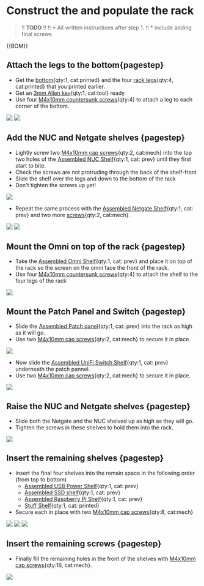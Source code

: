 # Construct the and populate the rack

>!! **TODO**
>!!
>!! * All written instructions after step 1.
>!! * include adding final screws

{{BOM}}

[M4x10mm countersunk screws]: parts/Hardware.yaml#CskScrew_M4x10mm_SS
[M4x10mm cap screws]: parts/Hardware.yaml#CapScrew_M4x10mm_SS

## Attach the legs to the bottom{pagestep}

* Get the [bottom](fromstep){qty:1, cat:printed} and the four [rack legs](fromstep){qty:4, cat:printed} that you printed earlier.
* Get an [3mm Allen key](parts/metric_allen_keys.md){qty:1, cat:tool} ready
* Use four [M4x10mm countersunk screws]{qty:4} to attach a leg to each corner of the bottom.

![](images/RackAssembly1.jpg)
![](images/RackAssembly2.jpg)

## Add the NUC and Netgate shelves {pagestep}

* Lightly screw two [M4x10mm cap screws]{qty:2, cat:mech} into the top two holes of the [Assembled NUC Shelf](fromstep){qty:1, cat: prev} until they first start to bite.
* Check the screws are not protruding through the back of the shelf-front
* Slide the shelf over the legs and down to the bottom of the rack
* Don't tighten  the screws up yet!

![](images/RackAssembly3.jpg)

* Repeat the same process with the [Assembled Netgate Shelf](fromstep){qty:1, cat: prev} and two more [screws][M4x10mm cap screws]{qty:2, cat:mech}.


![](images/RackAssembly4.jpg)
![](images/RackAssembly5.jpg)

## Mount the Omni on top of the rack {pagestep}

* Take the [Assembled Omni Shelf](fromstep){qty:1, cat: prev} and place it on top of the rack so the screen on the omni face the front of the rack.
* Use four [M4x10mm countersunk screws]{qty:4} to attach the shelf to the four legs of the rack

![](images/RackAssembly6.jpg)

## Mount the Patch Panel and Switch {pagestep}

* Slide the [Assembled Patch panel](fromstep){qty:1, cat: prev} into the rack  as high as it will go.
* Use two [M4x10mm cap screws]{qty:2, cat:mech} to secure it in place.

![](images/RackAssembly7.jpg)

* Now slide the [Assembled UniFi Switch Shelf](fromstep){qty:1, cat: prev} underneath the patch pannel.
* Use two [M4x10mm cap screws]{qty:2, cat:mech} to secure it in place.

![](images/RackAssembly8.jpg)

## Raise the NUC and Netgate shelves {pagestep}

* Slide both the Netgate and the NUC shelved up as high as they will go.
* Tighten the screws in these shelves to hold them into the rack.

![](images/RackAssembly9.jpg)

## Insert the remaining shelves {pagestep}

* Insert the final four shelves into the remain space in the following order (from top to bottom)
    * [Assembled USB Power Shelf](fromstep){qty:1, cat: prev}
    * [Assembled SSD shelf](fromstep){qty:1, cat: prev}
    * [Assembled Raspberry Pi Shelf](fromstep){qty:1, cat: prev}
    * [Stuff Shelf](fromstep){qty:1, cat: printed}
* Secure each in place with two [M4x10mm cap screws]{qty:8, cat:mech} 

![](images/RackAssembly10.jpg)
![](images/RackAssembly11.jpg)
![](images/RackAssembly12.jpg)

## Insert the remaining screws {pagestep}

* Finally fill the remaining holes in the front of the shelves with [M4x10mm cap screws]{qty:16, cat:mech}.

![](images/RackAssembly13.jpg)



